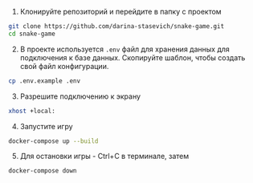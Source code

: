 
1. Клонируйте репозиторий и перейдите в папку с проектом

```bash
git clone https://github.com/darina-stasevich/snake-game.git
cd snake-game
```

2. В проекте используется `.env` файл для хранения данных для подключения к базе данных. Скопируйте шаблон, чтобы создать свой файл конфигурации.

```bash
cp .env.example .env
```
3. Разрешите подключению к экрану

```bash
xhost +local:
```

4. Запустите игру

```bash
docker-compose up --build
```

5. Для остановки игры - Ctrl+C в терминале, затем
```bash
docker-compose down
```
